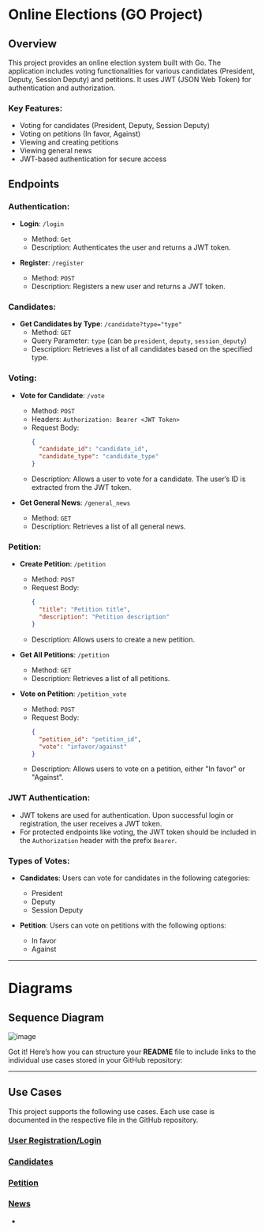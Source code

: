 # Online Elections (GO Project)

## Overview

This project provides an online election system built with Go. The application includes voting functionalities for various candidates (President, Deputy, Session Deputy) and petitions. It uses JWT (JSON Web Token) for authentication and authorization.

### Key Features:
- Voting for candidates (President, Deputy, Session Deputy)
- Voting on petitions (In favor, Against)
- Viewing and creating petitions
- Viewing general news
- JWT-based authentication for secure access

## Endpoints

### Authentication:
- **Login**: `/login`  
  - Method: `Get`
  - Description: Authenticates the user and returns a JWT token.
  
- **Register**: `/register`  
  - Method: `POST`
  - Description: Registers a new user and returns a JWT token.

### Candidates:
- **Get Candidates by Type**: `/candidate?type="type"`  
  - Method: `GET`
  - Query Parameter: `type` (can be `president`, `deputy`, `session_deputy`)
  - Description: Retrieves a list of all candidates based on the specified type.

### Voting:
- **Vote for Candidate**: `/vote`  
  - Method: `POST`
  - Headers: `Authorization: Bearer <JWT Token>`  
  - Request Body:
    ```json
    {
      "candidate_id": "candidate_id",
      "candidate_type": "candidate_type"
    }
    ```
  - Description: Allows a user to vote for a candidate. The user’s ID is extracted from the JWT token.

- **Get General News**: `/general_news`  
  - Method: `GET`
  - Description: Retrieves a list of all general news.

### Petition:
- **Create Petition**: `/petition`  
  - Method: `POST`
  - Request Body:
    ```json
    {
      "title": "Petition title",
      "description": "Petition description"
    }
    ```
  - Description: Allows users to create a new petition.

- **Get All Petitions**: `/petition`  
  - Method: `GET`
  - Description: Retrieves a list of all petitions.

- **Vote on Petition**: `/petition_vote`  
  - Method: `POST`
  - Request Body:
    ```json
    {
      "petition_id": "petition_id",
      "vote": "infavor/against"
    }
    ```
  - Description: Allows users to vote on a petition, either "In favor" or "Against".

### JWT Authentication:
- JWT tokens are used for authentication. Upon successful login or registration, the user receives a JWT token.
- For protected endpoints like voting, the JWT token should be included in the `Authorization` header with the prefix `Bearer`.

### Types of Votes:
- **Candidates**: Users can vote for candidates in the following categories:
  - President
  - Deputy
  - Session Deputy

- **Petition**: Users can vote on petitions with the following options:
  - In favor
  - Against
---

# Diagrams #
## Sequence Diagram ##
![image](https://github.com/user-attachments/assets/bc6d875a-44da-4546-baf6-4a6c34794e94)

Got it! Here’s how you can structure your **README** file to include links to the individual use cases stored in your GitHub repository:

---

## Use Cases

This project supports the following use cases. Each use case is documented in the respective file in the GitHub repository.

### [User Registration/Login](https://github.com/DarkhanTastanov/VoteGolang/blob/master/internals/usecases/auth_usecase.go)

### [Candidates](https://github.com/DarkhanTastanov/VoteGolang/internals/blob/master/usecases/candidate_usecase.go)

### [Petition](https://github.com/DarkhanTastanov/VoteGolang/internals/blob/master/usecases/petition_usecase.go)

### [News](https://github.com/DarkhanTastanov/VoteGolang/internals/blob/master/usecases/general_news_usecase.go)

-
